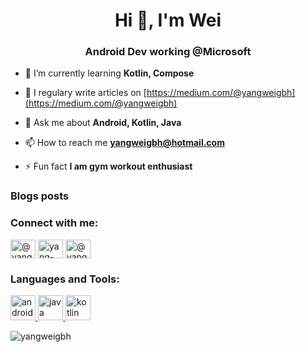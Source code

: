 <h1 align="center">Hi 👋, I'm Wei</h1>
<h3 align="center">Android Dev working @Microsoft</h3>

- 🌱 I’m currently learning **Kotlin, Compose**

- 📝 I regulary write articles on [https://medium.com/@yangweigbh](https://medium.com/@yangweigbh)

- 💬 Ask me about **Android, Kotlin, Java**

- 📫 How to reach me **yangweigbh@hotmail.com**

- ⚡ Fun fact **I am gym workout enthusiast**

### Blogs posts
<!-- BLOG-POST-LIST:START -->
<!-- BLOG-POST-LIST:END -->

<p align="left">
<h3 align="left">Connect with me:</h3>
<a href="https://twitter.com/@yangweigbh" target="blank"><img align="center" src="https://cdn.jsdelivr.net/npm/simple-icons@3.0.1/icons/twitter.svg" alt="@yangweigbh" height="30" width="40" /></a>
<a href="https://linkedin.com/in/yang-wei-60778351" target="blank"><img align="center" src="https://cdn.jsdelivr.net/npm/simple-icons@3.0.1/icons/linkedin.svg" alt="yang-wei-60778351" height="30" width="40" /></a>
<a href="https://medium.com/@yangweigbh" target="blank"><img align="center" src="https://cdn.jsdelivr.net/npm/simple-icons@3.0.1/icons/medium.svg" alt="@yangweigbh" height="30" width="40" /></a>
</p>

<h3 align="left">Languages and Tools:</h3>
<p align="left"> <a href="https://developer.android.com" target="_blank"> <img src="https://devicons.github.io/devicon/devicon.git/icons/android/android-original-wordmark.svg" alt="android" width="40" height="40"/> </a> <a href="https://www.java.com" target="_blank"> <img src="https://devicons.github.io/devicon/devicon.git/icons/java/java-original-wordmark.svg" alt="java" width="40" height="40"/> </a> <a href="https://kotlinlang.org" target="_blank"> <img src="https://www.vectorlogo.zone/logos/kotlinlang/kotlinlang-icon.svg" alt="kotlin" width="40" height="40"/> </a> </p>

<p><img align="center" src="https://github-readme-stats.vercel.app/api/top-langs/?username=yangweigbh&layout=compact" alt="yangweigbh" /></p>
